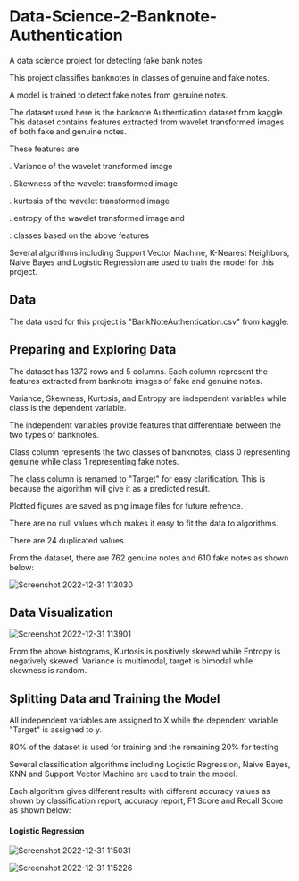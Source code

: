 # Data-Science-2-Banknote-Authentication
A data science project for detecting fake bank notes

This project classifies banknotes in classes of genuine and fake notes.

A model is trained to detect fake notes from genuine notes.

The dataset used here is the banknote Authentication dataset from kaggle. This dataset contains features extracted from wavelet transformed images of both fake and genuine notes.

These features are

. Variance of the wavelet transformed image

. Skewness of the wavelet transformed image

. kurtosis of the wavelet transformed image

. entropy of the wavelet transformed image and 

. classes based on the above features


Several algorithms including Support Vector Machine, K-Nearest Neighbors, Naive Bayes and Logistic Regression are used to train the model for this project.

## Data

The data used for this project is "BankNoteAuthentication.csv" from kaggle.

## Preparing and Exploring Data

The dataset has 1372 rows and 5 columns. Each column represent the features extracted from banknote images of fake and genuine notes.

Variance, Skewness,	Kurtosis, and	Entropy are independent variables while class is the dependent variable. 

The independent variables provide features that differentiate between the two types of banknotes.

Class column represents the two classes of banknotes; class 0 representing genuine while class 1 representing fake notes.

The class column is renamed to "Target" for easy clarification. This is because the algorithm will give it as a predicted result.

Plotted figures are saved as png image files for future refrence.

There are no null values which makes it easy to fit the data to algorithms.

There are 24 duplicated values.

From the dataset, there are 762 genuine notes and 610 fake notes as shown below:

![Screenshot 2022-12-31 113030](https://user-images.githubusercontent.com/78556152/210130545-39e65cf6-caa0-4cab-881c-c4901bd6a24e.png)

## Data Visualization

![Screenshot 2022-12-31 113901](https://user-images.githubusercontent.com/78556152/210130723-efbdf2d1-c6c4-456c-be50-fb19a892c293.png)

From the above histograms, Kurtosis is positively skewed while Entropy is negatively skewed. Variance is multimodal, target is bimodal while skewness is random.

## Splitting Data and Training the Model

All independent variables are assigned to X while the dependent variable "Target" is assigned to y.

80% of the dataset is used for training and the remaining 20% for testing

Several classification algorithms including Logistic Regression, Naive Bayes, KNN and Support Vector Machine are used to train the model.

Each algorithm gives different results with different accuracy values as shown by classification report, accuracy report, F1 Score and Recall Score as shown below:

#### Logistic Regression

![Screenshot 2022-12-31 115031](https://user-images.githubusercontent.com/78556152/210130975-647dde8a-9e59-4ee7-b36c-c9a2959bfe49.png)

![Screenshot 2022-12-31 115226](https://user-images.githubusercontent.com/78556152/210131009-a6a4d304-5ebf-41a4-8f22-babb555f1ace.png)

